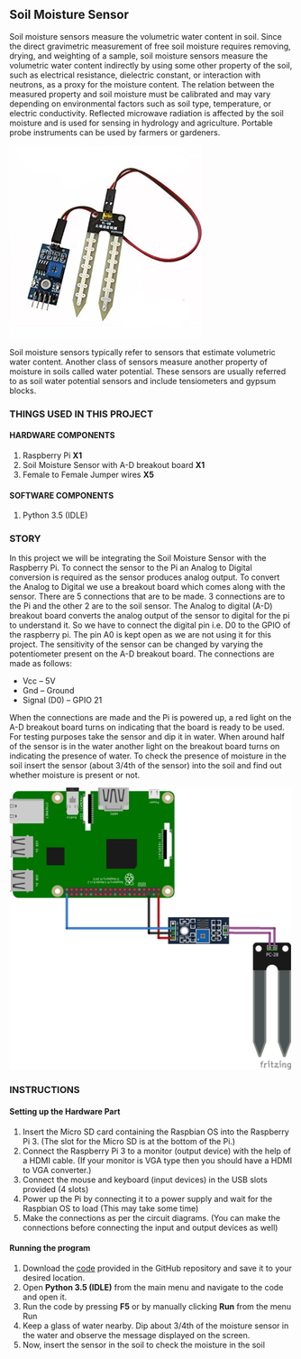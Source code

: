## Soil Moisture Sensor
Soil moisture sensors measure the volumetric water content in soil. Since the direct gravimetric measurement of free soil moisture requires removing, drying, and weighting of a sample, soil moisture sensors measure the volumetric water content indirectly by using some other property of the soil, such as electrical resistance, dielectric constant, or interaction with neutrons, as a proxy for the moisture content. The relation between the measured property and soil moisture must be calibrated and may vary depending on environmental factors such as soil type, temperature, or electric conductivity. Reflected microwave radiation is affected by the soil moisture and is used for sensing in hydrology and agriculture. Portable probe instruments can be used by farmers or gardeners.

![](https://github.com/11RO05/handson-iot-raspberrypi/blob/master/New%20Sensors/Images/Soil%20Moisture%20Sensor.png)

Soil moisture sensors typically refer to sensors that estimate volumetric water content. Another class of sensors measure another property of moisture in soils called water potential. These sensors are usually referred to as soil water potential sensors and include tensiometers and gypsum blocks.

### THINGS USED IN THIS PROJECT

#### HARDWARE COMPONENTS
1.	Raspberry Pi	**X1**
2.	Soil Moisture Sensor with A-D breakout board	**X1**
3.	Female to Female Jumper wires	**X5**

#### SOFTWARE COMPONENTS
1.	Python 3.5 (IDLE)

### STORY
In this project we will be integrating the Soil Moisture Sensor with the Raspberry Pi. To connect the sensor to the Pi an Analog to Digital conversion is required as the sensor produces analog output. To convert the Analog to Digital we use a breakout board which comes along with the sensor. There are 5 connections that are to be made. 3 connections are to the Pi and the other 2 are to the soil sensor. The Analog to digital (A-D) breakout board converts the analog output of the sensor to digital for the pi to understand it. So we have to connect the digital pin i.e. D0 to the GPIO of the raspberry pi. The pin A0 is kept open as we are not using it for this project. The sensitivity of the sensor can be changed by varying the potentiometer present on the A-D breakout board. The connections are made as follows:
-	Vcc – 5V
-	Gnd – Ground
-	Signal (D0) – GPIO 21

When the connections are made and the Pi is powered up, a red light on the A-D breakout board turns on indicating that the board is ready to be used. For testing purposes take the sensor and dip it in water. When around half of the sensor is in the water another light on the breakout board turns on indicating the presence of water. To check the presence of moisture in the soil insert the sensor (about 3/4th of the sensor) into the soil and find out whether moisture is present or not. 

<img src="https://github.com/11RO05/handson-iot-raspberrypi/blob/master/New%20Sensors/Circuit%20Diagram/Soil%20Moisture%20Sensor.png" width = 500 height=500>

### INSTRUCTIONS

#### Setting up the Hardware Part
1.	Insert the Micro SD card containing the Raspbian OS into the Raspberry Pi 3. (The slot for the Micro SD is at the bottom of the Pi.)
1.	Connect the Raspberry Pi 3 to a monitor (output device) with the help of a HDMI cable. (If your monitor is VGA type then you should have a HDMI to VGA converter.) 
2.	Connect the mouse and keyboard (input devices) in the USB slots provided (4 slots)
3.	Power up the Pi by connecting it to a power supply and wait for the Raspbian OS to load (This may take some time)
4.	Make the connections as per the circuit diagrams. (You can make the connections before connecting the input and output devices as well)

#### Running the program
1.	Download the [code](https://github.com/11RO05/handson-iot-raspberrypi/blob/master/New%20Sensors/src/moisture.py) provided in the GitHub repository and save it to your desired location.
2.	Open **Python 3.5 (IDLE)** from the main menu and navigate to the code and open it.
3.	Run the code by pressing **F5** or by manually clicking **Run** from the menu Run 
4.	Keep a glass of water nearby. Dip about 3/4th of the moisture sensor in the water and observe the message displayed on the screen.
5.	Now, insert the sensor in the soil to check the moisture in the soil
